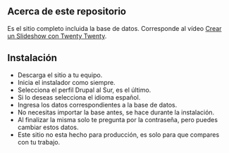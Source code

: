 ## Acerca de este repositorio
Es el sitio completo incluida la base de datos. Corresponde al vídeo [Crear un Slideshow con Twenty Twenty](http://drupalalsur.org/videos/crear-un-slideshow-con-twentytwenty).

## Instalación

* Descarga el sitio a tu equipo.
* Inicia el instalador como siempre.
* Selecciona el perfil Drupal al Sur, es el último.
* Si lo deseas selecciona el idioma español.
* Ingresa los datos correspondientes a la base de datos.
* No necesitas importar la base antes, se hace durante la instalación.
* Al finalizar la misma solo te pregunta por la contraseña, pero puedes cambiar estos datos.
* Este sitio no esta hecho para producción, es solo para que compares con tu trabajo.
